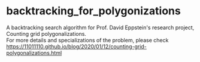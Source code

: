 # backtracking_for_polygonizations
A backtracking search algorithm for Prof. David Eppstein's research project, Counting grid polygonalizations. <br>
For more details and specializations of the problem, please check https://11011110.github.io/blog/2020/01/12/counting-grid-polygonalizations.html
